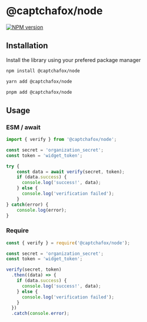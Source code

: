 # @captchafox/node

[![NPM version](https://img.shields.io/npm/v/@captchafox/node.svg)](https://www.npmjs.com/package/@captchafox/node)

## Installation

Install the library using your prefered package manager

```sh
npm install @captchafox/node
```

```sh
yarn add @captchafox/node
```

```sh
pnpm add @captchafox/node
```

## Usage

### ESM / await

```ts
import { verify } from '@captchafox/node';

const secret = 'organization_secret';
const token = 'widget_token';

try {
    const data = await verify(secret, token);
    if (data.success) {
      console.log('success!', data);
    } else {
      console.log('verification failed');
    }
} catch(error) {
    console.log(error);
}

```

### Require

```js
const { verify } = require('@captchafox/node');

const secret = 'organization_secret';
const token = 'widget_token';

verify(secret, token)
  .then((data) => {
    if (data.success) {
      console.log('success!', data);
    } else {
      console.log('verification failed');
    }
  })
  .catch(console.error);
```

